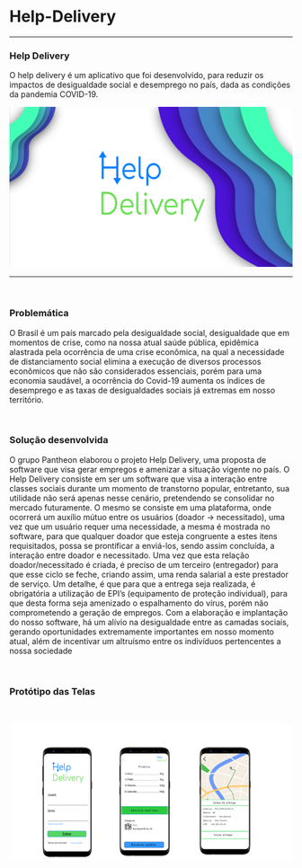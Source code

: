 # Help-Delivery
<hr>



### Help Delivery 

O help delivery é um aplicativo que foi desenvolvido, para reduzir os impactos de desigualdade social e desemprego no país, dada as condições da pandemia COVID-19.


![alt text](https://github.com/Felipe-Oliveira11/Help-Delivery/blob/master/Imagens/Logo%20Help%20delivery.png)


<hr>
<br>

### Problemática 
O Brasil é um país marcado pela desigualdade social, desigualdade que em momentos de crise, como na nossa atual saúde pública, epidêmica alastrada pela ocorrência de uma crise econômica, na qual a necessidade de distanciamento social elimina a execução de diversos processos econômicos que não são considerados essenciais, porém para uma economia saudável, a ocorrência do Covid-19 aumenta os índices de desemprego e as taxas de desigualdades sociais já extremas em nosso território. 

<br>

### Solução desenvolvida 
O grupo Pantheon elaborou o projeto Help Delivery, uma proposta de software que visa gerar empregos e amenizar a situação vigente no país. O Help Delivery consiste em ser um software que visa a interação entre classes sociais durante um momento de transtorno popular, entretanto, sua utilidade não será apenas nesse cenário, pretendendo se consolidar no mercado futuramente. O mesmo se consiste em uma plataforma, onde ocorrerá um auxílio mútuo entre os usuários (doador -> necessitado), uma vez que um usuário requer uma necessidade, a mesma é mostrada no software, para que qualquer doador que esteja congruente a estes itens requisitados, possa se prontificar a enviá-los, sendo assim concluída, a interação entre doador e necessitado. Uma vez que esta relação doador/necessitado é criada, é preciso de um terceiro (entregador) para que esse ciclo se feche, criando assim, uma renda salarial a este prestador de serviço. Um detalhe, é que para que a entrega seja realizada, é obrigatória a utilização de EPI’s (equipamento de proteção individual), para que desta forma seja amenizado o espalhamento do vírus, porém não comprometendo a geração de empregos. 
Com a elaboração e implantação do nosso software, há um alívio na desigualdade entre as camadas sociais, gerando oportunidades extremamente importantes em nosso momento atual, além de incentivar um altruísmo entre os indivíduos pertencentes a nossa sociedade

<br>


### Protótipo das Telas 
<br>

![alt text](https://github.com/Felipe-Oliveira11/Help-Delivery/blob/master/Imagens/tela_01.PNG)
